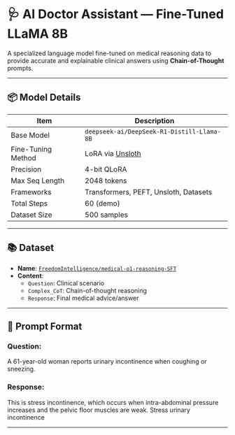 # 🩺 AI Doctor Assistant — Fine-Tuned LLaMA 8B

A specialized language model fine-tuned on medical reasoning data to provide accurate and explainable clinical answers using **Chain-of-Thought** prompts.

---

## 📦 Model Details

| Item               | Description                                 |
|--------------------|---------------------------------------------|
| Base Model         | `deepseek-ai/DeepSeek-R1-Distill-Llama-8B`    |
| Fine-Tuning Method | LoRA via [Unsloth](https://github.com/unslothai/unsloth) |
| Precision          | 4-bit QLoRA                                 |
| Max Seq Length     | 2048 tokens                                 |
| Frameworks         | Transformers, PEFT, Unsloth, Datasets       |
| Total Steps        | 60 (demo)                                   |
| Dataset Size       | 500 samples                                 |

---

## 📚 Dataset

- **Name**: [`FreedomIntelligence/medical-o1-reasoning-SFT`](https://huggingface.co/datasets/FreedomIntelligence/medical-o1-reasoning-SFT)
- **Content**:
  - `Question`: Clinical scenario
  - `Complex_CoT`: Chain-of-thought reasoning
  - `Response`: Final medical advice/answer

---

## 🧠 Prompt Format

### Question:
A 61-year-old woman reports urinary incontinence when coughing or sneezing.

### Response:
<think>
This is stress incontinence, which occurs when intra-abdominal pressure increases and the pelvic floor muscles are weak.
</think>
Stress urinary incontinence



---